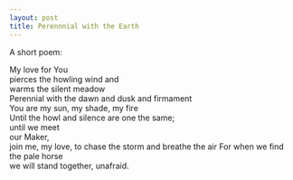 ```yaml
---
layout: post
title: Perennnial with the Earth
---
```


A short poem:

My love for You  
pierces the howling wind and  
warms the silent meadow  
Perennial with the dawn and dusk and firmament  
You are my sun, my shade, my fire  
Until the howl and silence are one the same;  
until we meet  
our Maker,  
join me, my love,
to chase the storm 
and breathe the air 
For when we find the pale horse  
we will stand together, unafraid. 